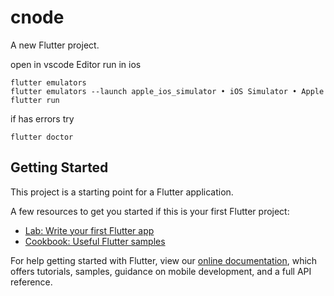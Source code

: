 # cnode

A new Flutter project.

open in vscode Editor
run in ios
```
flutter emulators
flutter emulators --launch apple_ios_simulator • iOS Simulator • Apple
flutter run
```

if has errors
try
```
flutter doctor
```

## Getting Started

This project is a starting point for a Flutter application.

A few resources to get you started if this is your first Flutter project:

- [Lab: Write your first Flutter app](https://flutter.io/docs/get-started/codelab)
- [Cookbook: Useful Flutter samples](https://flutter.io/docs/cookbook)

For help getting started with Flutter, view our 
[online documentation](https://flutter.io/docs), which offers tutorials, 
samples, guidance on mobile development, and a full API reference.

